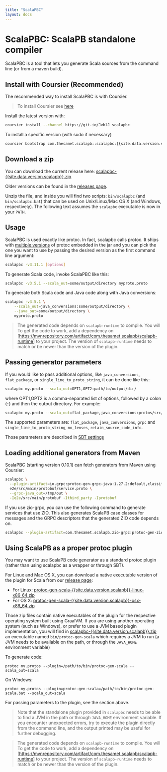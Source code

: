 ```yaml
---
title: "ScalaPBC"
layout: docs
---
```


# ScalaPBC: ScalaPB standalone compiler

ScalaPBC is a tool that lets you generate Scala sources from the command line (or from a maven build).

## Install with Coursier (Recommended)

The recommended way to install ScalaPBC is with Coursier.

> To install Coursier see [here](https://get-coursier.io/docs/cli-overview)

Install the latest version with:
```bash
coursier install --channel https://git.io/JvblJ scalapbc
```

To install a specific version (with sudo if necessary)
```bash
coursier bootstrap com.thesamet.scalapb::scalapbc:{{site.data.version.scalapb}} -o /usr/local/bin/scalapbc
```
## Download a zip

You can download the current release here: [scalapbc-{{site.data.version.scalapb}}.zip](https://github.com/scalapb/ScalaPB/releases/download/v{{site.data.version.scalapb}}/scalapbc-{{site.data.version.scalapb}}.zip).

Older versions can be found in the [releases page](https://github.com/scalapb/ScalaPB/releases).

Unzip the file, and inside you will find two scripts: `bin/scalapbc` (and
`bin/scalapbc.bat`) that can be used on Unix/Linux/Mac OS X (and Windows,
respectively). The following text assumes the `scalapbc` executable is now in your `PATH`.

## Usage

ScalaPBC is used exactly like protoc. In fact, scalapbc calls protoc.
It ships with [multiple versions](https://github.com/os72/protoc-jar) of protoc embedded in the jar and you can pick the one you want to use by passing the desired version as the
first command line argument:

```bash
scalapbc -v3.11.1 [options]
```

To generate Scala code, invoke ScalaPBC like this:

```bash
scalapbc -v3.5.1 --scala_out=some/output/directory myproto.proto
```

To generate both Scala code and Java code along with Java conversions:

```bash
scalapbc -v3.5.1 \
    --scala_out=java_conversions:some/output/directory \
    --java_out=some/output/directory \
    myproto.proto
```

> The generated code depends on `scalapb-runtime` to compile. You will To get the code to work, add a dependency on [https://mvnrepository.com/artifact/com.thesamet.scalapb/scalapb-runtime] to your project. The version of `scalapb-runtime` needs to match or be newer than the version of the plugin.

## Passing generator parameters

If you would like to pass additional options, like `java_conversions`,
`flat_package`, or `single_line_to_proto_string`, it can be done like this:

```bash
scalapbc my.proto --scala_out=OPT1,OPT2:path/to/output/dir/
```

where OPT1,OPT2 is a comma-separated list of options, followed by a colon
(`:`) and then the output directory. For example:

```bash
scalapbc my.proto --scala_out=flat_package,java_conversions:protos/src/scala/main/
```

The supported parameters are: `flat_package`, `java_conversions`, `grpc` and `single_line_to_proto_string`, `no_lenses`, `retain_source_code_info`.

Those parameters are described in [SBT settings]({{site.baseurl}}/sbt-settings.html#additional-options-to-the-generator)

## Loading additional generators from Maven

ScalaPBC (starting version 0.10.1) can fetch generators from Maven using Coursier:

```bash
scalapbc \
  --plugin-artifact=io.grpc:protoc-gen-grpc-java:1.27.2:default,classifier=linux-x86_64,ext=exe,type=jar -- \
  e2e/src/main/protobuf/service.proto \
  --grpc-java_out=/tmp/out \
  -Ie2e/src/main/protobuf -Ithird_party -Iprotobuf
```

If you use zio-grpc, you can use the following command to generate services that use ZIO. This also generates ScalaPB case classes for messages and the GRPC descriptors that the generated ZIO code depends on.

```bash
scalapbc --plugin-artifact=com.thesamet.scalapb.zio-grpc:protoc-gen-zio:{{site.data.versions.ziogrpc}}:default,classifier=unix,ext=sh,type=jar -- e2e/src/main/protobuf/service.proto --zio_out=/tmp/out --scala_out=grpc:/tmp/out -Ie2e/src/main/protobuf -Ithird_party -Iprotobuf
```

## Using ScalaPB as a proper protoc plugin

You may want to use ScalaPB code generator as a standard protoc plugin (rather
than using scalapbc as a wrapper or through SBT).

For Linux and Mac OS X, you can download a native executable version of the plugin for Scala from our [release page](https://github.com/scalapb/ScalaPB/releases):

* For Linux: [protoc-gen-scala-{{site.data.version.scalapb}}-linux-x86_64.zip](https://github.com/scalapb/ScalaPB/releases/download/v{{site.data.version.scalapb}}/protoc-gen-scala-{{site.data.version.scalapb}}-linux-x86_64.zip)
* For OS X: [protoc-gen-scala-{{site.data.version.scalapb}}-osx-x86_64.zip](https://github.com/scalapb/ScalaPB/releases/download/v{{site.data.version.scalapb}}/protoc-gen-scala-{{site.data.version.scalapb}}-osx-x86_64.zip)

Those zip files contain native executables of the plugin for the respective operating system built using GraalVM. If you are using another operating system (such as Windows), or prefer to use a JVM based plugin implementation, you will find in [scalapbc-{{site.data.version.scalapb}}.zip](https://github.com/scalapb/ScalaPB/releases/download/v{{site.data.version.scalapb}}/scalapbc-{{site.data.version.scalapb}}.zip) an executable named `bin/protoc-gen-scala` which requires a JVM to run (a JVM needs to be available on the path, or through the `JAVA_HOME` environment variable)

To generate code:

    protoc my.protos --plugin=/path/to/bin/protoc-gen-scala --scala_out=scala

On Windows:

    protoc my.protos --plugin=protoc-gen-scala=/path/to/bin/protoc-gen-scala.bat --scala_out=scala

For passing parameters to the plugin, see the section above.

> Note that the standalone plugin provided in `scalapbc` needs to be able to find a JVM in the path or through `JAVA_HOME` environment variable. If you encounter unexpected errors, try to execute the plugin directly from the command line, and the output printed may be useful for further debugging.

> The generated code depends on `scalapb-runtime` to compile. You will To get the code to work, add a dependency on [https://mvnrepository.com/artifact/com.thesamet.scalapb/scalapb-runtime] to your project. The version of `scalapb-runtime` needs to match or be newer than the version of the plugin.
